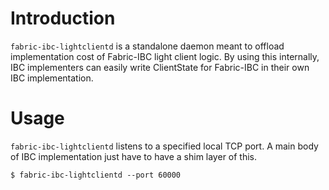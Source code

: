 # Introduction
`fabric-ibc-lightclientd` is a standalone daemon meant to offload implementation cost of Fabric-IBC light client logic.
By using this internally, IBC implementers can easily write ClientState for Fabric-IBC in their own IBC implementation.

# Usage
`fabric-ibc-lightclientd` listens to a specified local TCP port.
A main body of IBC implementation just have to have a shim layer of this.

```
$ fabric-ibc-lightclientd --port 60000
```
